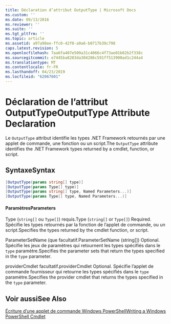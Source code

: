 ```yaml
---
title: Déclaration d’attribut OutputType | Microsoft Docs
ms.custom: ''
ms.date: 09/13/2016
ms.reviewer: ''
ms.suite: ''
ms.tgt_pltfrm: ''
ms.topic: article
ms.assetid: a97a98ee-ffc0-42f0-a9a6-b0717b39c798
caps.latest.revision: 5
ms.openlocfilehash: 7aa6fa407e509a31c4066c4f73ae01b02b2f338c
ms.sourcegitcommit: e7445ba8203da304286c591ff513900ad1c244a4
ms.translationtype: MT
ms.contentlocale: fr-FR
ms.lasthandoff: 04/23/2019
ms.locfileid: "62067601"
---
```

# <a name="outputtype-attribute-declaration"></a><span data-ttu-id="b0465-102">Déclaration de l’attribut OutputType</span><span class="sxs-lookup"><span data-stu-id="b0465-102">OutputType Attribute Declaration</span></span>

<span data-ttu-id="b0465-103">Le `OutputType` attribut identifie les types .NET Framework retournés par une applet de commande, une fonction ou un script.</span><span class="sxs-lookup"><span data-stu-id="b0465-103">The `OutputType` attribute identifies the .NET Framework types returned by a cmdlet, function, or script.</span></span>

## <a name="syntax"></a><span data-ttu-id="b0465-104">Syntaxe</span><span class="sxs-lookup"><span data-stu-id="b0465-104">Syntax</span></span>

```csharp
[OutputType(params string[] type)]
[OutputType(params Type[] type)]
[OutputType(params string[] type, Named Parameters...)]
[OutputType(params Type[] type, Named Parameters...)]
```

#### <a name="parameters"></a><span data-ttu-id="b0465-105">Paramètres</span><span class="sxs-lookup"><span data-stu-id="b0465-105">Parameters</span></span>

<span data-ttu-id="b0465-106">Type (`string[]` ou `Type[]`) requis.</span><span class="sxs-lookup"><span data-stu-id="b0465-106">Type (`string[]` or `Type[]`) Required.</span></span> <span data-ttu-id="b0465-107">Spécifie les types retournés par la fonction de l’applet de commande, ou un script.</span><span class="sxs-lookup"><span data-stu-id="b0465-107">Specifies the types returned by the cmdlet function, or script.</span></span>

<span data-ttu-id="b0465-108">ParameterSetName (que facultatif.</span><span class="sxs-lookup"><span data-stu-id="b0465-108">ParameterSetName (string[]) Optional.</span></span> <span data-ttu-id="b0465-109">Spécifie les jeux de paramètres qui retournent les types spécifiés dans le `type` paramètre.</span><span class="sxs-lookup"><span data-stu-id="b0465-109">Specifies the parameter sets that return the types specified in the `type` parameter.</span></span>

<span data-ttu-id="b0465-110">providerCmdlet facultatif.</span><span class="sxs-lookup"><span data-stu-id="b0465-110">providerCmdlet Optional.</span></span> <span data-ttu-id="b0465-111">Spécifie l’applet de commande fournisseur qui retourne les types spécifiés dans le `type` paramètre.</span><span class="sxs-lookup"><span data-stu-id="b0465-111">Specifies the provider cmdlet that returns the types specified in the `type` parameter.</span></span>

## <a name="see-also"></a><span data-ttu-id="b0465-112">Voir aussi</span><span class="sxs-lookup"><span data-stu-id="b0465-112">See Also</span></span>

[<span data-ttu-id="b0465-113">Écriture d’une applet de commande Windows PowerShell</span><span class="sxs-lookup"><span data-stu-id="b0465-113">Writing a Windows PowerShell Cmdlet</span></span>](./writing-a-windows-powershell-cmdlet.md)
